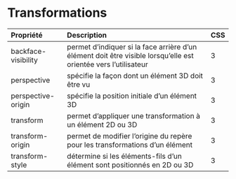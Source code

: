 # Transformations

| Propriété | Description | CSS
|:----------|:------------|:---
| backface-visibility | permet d’indiquer si la face arrière d’un élément doit être visible lorsqu’elle est orientée vers l’utilisateur | 3
| perspective | spécifie la façon dont un élément 3D doit être vu | 3
| perspective-origin | spécifie la position initiale d’un élément 3D | 3
| transform | permet d’appliquer une transformation à un élément 2D ou 3D | 3
| transform-origin | permet de modifier l’origine du repère pour les transformations d’un élément | 3
| transform-style | détermine si les éléments-fils d’un élément sont positionnés en 2D ou 3D | 3
